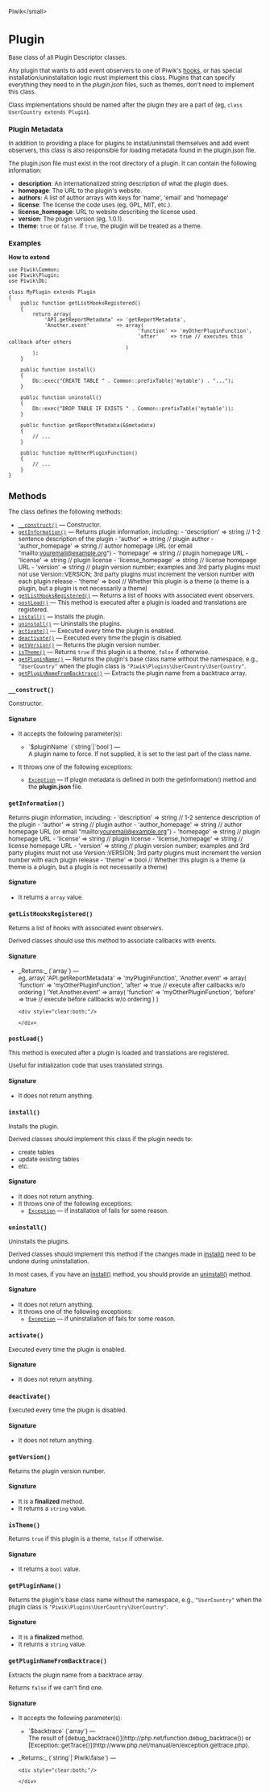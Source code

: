 <small>Piwik\</small>

Plugin
======

Base class of all Plugin Descriptor classes.

Any plugin that wants to add event observers to one of Piwik's [hooks](/api-reference/hooks##),
or has special installation/uninstallation logic must implement this class.
Plugins that can specify everything they need to in the _plugin.json_ files,
such as themes, don't need to implement this class.

Class implementations should be named after the plugin they are a part of
(eg, `class UserCountry extends Plugin`).

### Plugin Metadata

In addition to providing a place for plugins to install/uninstall themselves
and add event observers, this class is also responsible for loading metadata
found in the plugin.json file.

The plugin.json file must exist in the root directory of a plugin. It can
contain the following information:

- **description**: An internationalized string description of what the plugin
                   does.
- **homepage**: The URL to the plugin's website.
- **authors**: A list of author arrays with keys for 'name', 'email' and 'homepage'
- **license**: The license the code uses (eg, GPL, MIT, etc.).
- **license_homepage**: URL to website describing the license used.
- **version**: The plugin version (eg, 1.0.1).
- **theme**: `true` or `false`. If `true`, the plugin will be treated as a theme.

### Examples

**How to extend**

    use Piwik\Common;
    use Piwik\Plugin;
    use Piwik\Db;

    class MyPlugin extends Plugin
    {
        public function getListHooksRegistered()
        {
            return array(
                'API.getReportMetadata' => 'getReportMetadata',
                'Another.event'         => array(
                                               'function' => 'myOtherPluginFunction',
                                               'after'    => true // executes this callback after others
                                           )
            );
        }

        public function install()
        {
            Db::exec("CREATE TABLE " . Common::prefixTable('mytable') . "...");
        }

        public function uninstall()
        {
            Db::exec("DROP TABLE IF EXISTS " . Common::prefixTable('mytable'));
        }
        
        public function getReportMetadata(&$metadata)
        {
            // ...
        }

        public function myOtherPluginFunction()
        {
            // ...
        }
    }

Methods
-------

The class defines the following methods:

- [`__construct()`](#__construct) &mdash; Constructor.
- [`getInformation()`](#getinformation) &mdash; Returns plugin information, including:  - 'description' => string        // 1-2 sentence description of the plugin - 'author' => string             // plugin author - 'author_homepage' => string    // author homepage URL (or email "mailto:youremail@example.org") - 'homepage' => string           // plugin homepage URL - 'license' => string            // plugin license - 'license_homepage' => string   // license homepage URL - 'version' => string            // plugin version number; examples and 3rd party plugins must not use Version::VERSION; 3rd party plugins must increment the version number with each plugin release - 'theme' => bool                // Whether this plugin is a theme (a theme is a plugin, but a plugin is not necessarily a theme)
- [`getListHooksRegistered()`](#getlisthooksregistered) &mdash; Returns a list of hooks with associated event observers.
- [`postLoad()`](#postload) &mdash; This method is executed after a plugin is loaded and translations are registered.
- [`install()`](#install) &mdash; Installs the plugin.
- [`uninstall()`](#uninstall) &mdash; Uninstalls the plugins.
- [`activate()`](#activate) &mdash; Executed every time the plugin is enabled.
- [`deactivate()`](#deactivate) &mdash; Executed every time the plugin is disabled.
- [`getVersion()`](#getversion) &mdash; Returns the plugin version number.
- [`isTheme()`](#istheme) &mdash; Returns `true` if this plugin is a theme, `false` if otherwise.
- [`getPluginName()`](#getpluginname) &mdash; Returns the plugin's base class name without the namespace, e.g., `"UserCountry"` when the plugin class is `"Piwik\Plugins\UserCountry\UserCountry"`.
- [`getPluginNameFromBacktrace()`](#getpluginnamefrombacktrace) &mdash; Extracts the plugin name from a backtrace array.

<a name="__construct" id="__construct"></a>
<a name="__construct" id="__construct"></a>
### `__construct()`

Constructor.

#### Signature

-  It accepts the following parameter(s):

   <ul>
   <li>
      <div markdown="1" class="parameter">
      `$pluginName` (`string`|`bool`) &mdash;

      <div markdown="1" class="param-desc"> A plugin name to force. If not supplied, it is set to the last part of the class name.</div>

      <div style="clear:both;"/>

      </div>
   </li>
   </ul>
- It throws one of the following exceptions:
    - [`Exception`](http://php.net/class.Exception) &mdash; If plugin metadata is defined in both the getInformation() method and the **plugin.json** file.

<a name="getinformation" id="getinformation"></a>
<a name="getInformation" id="getInformation"></a>
### `getInformation()`

Returns plugin information, including:  - 'description' => string        // 1-2 sentence description of the plugin - 'author' => string             // plugin author - 'author_homepage' => string    // author homepage URL (or email "mailto:youremail@example.org") - 'homepage' => string           // plugin homepage URL - 'license' => string            // plugin license - 'license_homepage' => string   // license homepage URL - 'version' => string            // plugin version number; examples and 3rd party plugins must not use Version::VERSION; 3rd party plugins must increment the version number with each plugin release - 'theme' => bool                // Whether this plugin is a theme (a theme is a plugin, but a plugin is not necessarily a theme)

#### Signature

- It returns a `array` value.

<a name="getlisthooksregistered" id="getlisthooksregistered"></a>
<a name="getListHooksRegistered" id="getListHooksRegistered"></a>
### `getListHooksRegistered()`

Returns a list of hooks with associated event observers.

Derived classes should use this method to associate callbacks with events.

#### Signature


<ul>
  <li>
    <div markdown="1" class="parameter">
    _Returns:_  (`array`) &mdash;
    <div markdown="1" class="param-desc">eg, array( 'API.getReportMetadata' => 'myPluginFunction', 'Another.event'         => array( 'function' => 'myOtherPluginFunction', 'after'    => true // execute after callbacks w/o ordering ) 'Yet.Another.event'     => array( 'function' => 'myOtherPluginFunction', 'before'   => true // execute before callbacks w/o ordering ) )</div>

    <div style="clear:both;"/>

    </div>
  </li>
</ul>

<a name="postload" id="postload"></a>
<a name="postLoad" id="postLoad"></a>
### `postLoad()`

This method is executed after a plugin is loaded and translations are registered.

Useful for initialization code that uses translated strings.

#### Signature

- It does not return anything.

<a name="install" id="install"></a>
<a name="install" id="install"></a>
### `install()`

Installs the plugin.

Derived classes should implement this class if the plugin
needs to:

- create tables
- update existing tables
- etc.

#### Signature

- It does not return anything.
- It throws one of the following exceptions:
    - [`Exception`](http://php.net/class.Exception) &mdash; if installation of fails for some reason.

<a name="uninstall" id="uninstall"></a>
<a name="uninstall" id="uninstall"></a>
### `uninstall()`

Uninstalls the plugins.

Derived classes should implement this method if the changes
made in [install()](/api-reference/Piwik/Plugin#install) need to be undone during uninstallation.

In most cases, if you have an [install()](/api-reference/Piwik/Plugin#install) method, you should provide
an [uninstall()](/api-reference/Piwik/Plugin#uninstall) method.

#### Signature

- It does not return anything.
- It throws one of the following exceptions:
    - [`Exception`](http://php.net/class.Exception) &mdash; if uninstallation of fails for some reason.

<a name="activate" id="activate"></a>
<a name="activate" id="activate"></a>
### `activate()`

Executed every time the plugin is enabled.

#### Signature

- It does not return anything.

<a name="deactivate" id="deactivate"></a>
<a name="deactivate" id="deactivate"></a>
### `deactivate()`

Executed every time the plugin is disabled.

#### Signature

- It does not return anything.

<a name="getversion" id="getversion"></a>
<a name="getVersion" id="getVersion"></a>
### `getVersion()`

Returns the plugin version number.

#### Signature

- It is a **finalized** method.
- It returns a `string` value.

<a name="istheme" id="istheme"></a>
<a name="isTheme" id="isTheme"></a>
### `isTheme()`

Returns `true` if this plugin is a theme, `false` if otherwise.

#### Signature

- It returns a `bool` value.

<a name="getpluginname" id="getpluginname"></a>
<a name="getPluginName" id="getPluginName"></a>
### `getPluginName()`

Returns the plugin's base class name without the namespace, e.g., `"UserCountry"` when the plugin class is `"Piwik\Plugins\UserCountry\UserCountry"`.

#### Signature

- It is a **finalized** method.
- It returns a `string` value.

<a name="getpluginnamefrombacktrace" id="getpluginnamefrombacktrace"></a>
<a name="getPluginNameFromBacktrace" id="getPluginNameFromBacktrace"></a>
### `getPluginNameFromBacktrace()`

Extracts the plugin name from a backtrace array.

Returns `false` if we can't find one.

#### Signature

-  It accepts the following parameter(s):

   <ul>
   <li>
      <div markdown="1" class="parameter">
      `$backtrace` (`array`) &mdash;

      <div markdown="1" class="param-desc"> The result of [debug_backtrace()](http://php.net/function.debug_backtrace()) or [Exception::getTrace()](http://www.php.net/manual/en/exception.gettrace.php).</div>

      <div style="clear:both;"/>

      </div>
   </li>
   </ul>

<ul>
  <li>
    <div markdown="1" class="parameter">
    _Returns:_  (`string`|`Piwik\false`) &mdash;
    <div markdown="1" class="param-desc"></div>

    <div style="clear:both;"/>

    </div>
  </li>
</ul>

